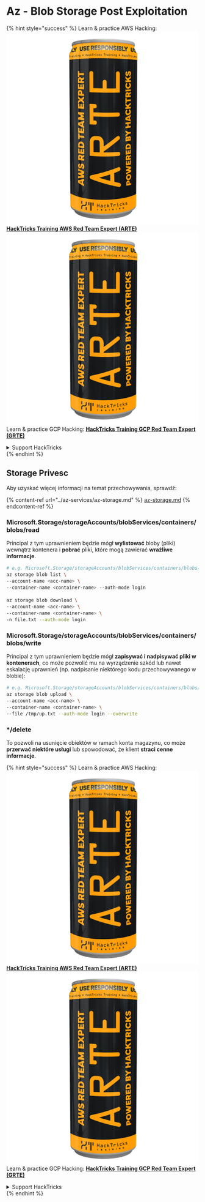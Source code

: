 # Az - Blob Storage Post Exploitation

{% hint style="success" %}
Learn & practice AWS Hacking:<img src="../../../.gitbook/assets/image (1) (1) (1).png" alt="" data-size="line">[**HackTricks Training AWS Red Team Expert (ARTE)**](https://training.hacktricks.xyz/courses/arte)<img src="../../../.gitbook/assets/image (1) (1) (1).png" alt="" data-size="line">\
Learn & practice GCP Hacking: <img src="../../../.gitbook/assets/image (2).png" alt="" data-size="line">[**HackTricks Training GCP Red Team Expert (GRTE)**<img src="../../../.gitbook/assets/image (2).png" alt="" data-size="line">](https://training.hacktricks.xyz/courses/grte)

<details>

<summary>Support HackTricks</summary>

* Check the [**subscription plans**](https://github.com/sponsors/carlospolop)!
* **Join the** 💬 [**Discord group**](https://discord.gg/hRep4RUj7f) or the [**telegram group**](https://t.me/peass) or **follow** us on **Twitter** 🐦 [**@hacktricks\_live**](https://twitter.com/hacktricks_live)**.**
* **Share hacking tricks by submitting PRs to the** [**HackTricks**](https://github.com/carlospolop/hacktricks) and [**HackTricks Cloud**](https://github.com/carlospolop/hacktricks-cloud) github repos.

</details>
{% endhint %}

## Storage Privesc

Aby uzyskać więcej informacji na temat przechowywania, sprawdź:

{% content-ref url="../az-services/az-storage.md" %}
[az-storage.md](../az-services/az-storage.md)
{% endcontent-ref %}

### Microsoft.Storage/storageAccounts/blobServices/containers/blobs/read

Principal z tym uprawnieniem będzie mógł **wylistować** bloby (pliki) wewnątrz kontenera i **pobrać** pliki, które mogą zawierać **wrażliwe informacje**.
```bash
# e.g. Microsoft.Storage/storageAccounts/blobServices/containers/blobs/read
az storage blob list \
--account-name <acc-name> \
--container-name <container-name> --auth-mode login

az storage blob download \
--account-name <acc-name> \
--container-name <container-name> \
-n file.txt --auth-mode login
```
### Microsoft.Storage/storageAccounts/blobServices/containers/blobs/write

Principal z tym uprawnieniem będzie mógł **zapisywać i nadpisywać pliki w kontenerach**, co może pozwolić mu na wyrządzenie szkód lub nawet eskalację uprawnień (np. nadpisanie niektórego kodu przechowywanego w blobie):
```bash
# e.g. Microsoft.Storage/storageAccounts/blobServices/containers/blobs/write
az storage blob upload \
--account-name <acc-name> \
--container-name <container-name> \
--file /tmp/up.txt --auth-mode login --overwrite
```
### \*/delete

To pozwoli na usunięcie obiektów w ramach konta magazynu, co może **przerwać niektóre usługi** lub spowodować, że klient **straci cenne informacje**.

{% hint style="success" %}
Learn & practice AWS Hacking:<img src="../../../.gitbook/assets/image (1) (1) (1).png" alt="" data-size="line">[**HackTricks Training AWS Red Team Expert (ARTE)**](https://training.hacktricks.xyz/courses/arte)<img src="../../../.gitbook/assets/image (1) (1) (1).png" alt="" data-size="line">\
Learn & practice GCP Hacking: <img src="../../../.gitbook/assets/image (2).png" alt="" data-size="line">[**HackTricks Training GCP Red Team Expert (GRTE)**<img src="../../../.gitbook/assets/image (2).png" alt="" data-size="line">](https://training.hacktricks.xyz/courses/grte)

<details>

<summary>Support HackTricks</summary>

* Check the [**subscription plans**](https://github.com/sponsors/carlospolop)!
* **Join the** 💬 [**Discord group**](https://discord.gg/hRep4RUj7f) or the [**telegram group**](https://t.me/peass) or **follow** us on **Twitter** 🐦 [**@hacktricks\_live**](https://twitter.com/hacktricks_live)**.**
* **Share hacking tricks by submitting PRs to the** [**HackTricks**](https://github.com/carlospolop/hacktricks) and [**HackTricks Cloud**](https://github.com/carlospolop/hacktricks-cloud) github repos.

</details>
{% endhint %}
